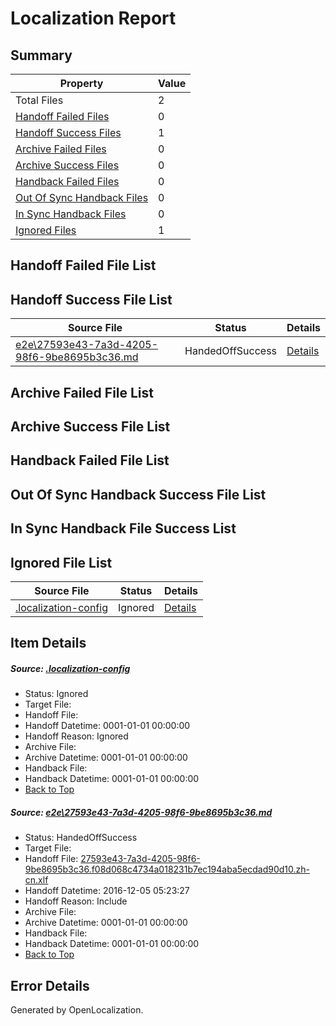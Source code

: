# <a name='report-top'></a> Localization Report

## Summary
 Property | Value 
 -------- | ----- 
 Total Files | 2
[ Handoff Failed Files ](#handoff-failed-list)| 0
[ Handoff Success Files ](#handoff-success-list)| 1
[ Archive Failed Files ](#archive-failed-list)| 0
[ Archive Success Files ](#archive-success-list)| 0
[ Handback Failed Files ](#handback-failed-list)| 0
[ Out Of Sync Handback Files ](#outofsync-handback-success-list)| 0
[ In Sync Handback Files ](#insync-handback-success-list)| 0
[ Ignored Files ](#ignored-list)| 1

## <a name='handoff-failed-list'></a> Handoff Failed File List

## <a name='handoff-success-list'></a> Handoff Success File List
 Source File | Status | Details 
 ----------- | ------ | ------- 
 [e2e\27593e43-7a3d-4205-98f6-9be8695b3c36.md](https://github.com/OpenLocalizationTestOrg/ol-test0/blob/3c3d2f0f0bf5c7d48bae4483d8107300c3e331ab/e2e/27593e43-7a3d-4205-98f6-9be8695b3c36.md) | HandedOffSuccess | [Details](#45cd059332bf745ac5c44666450f7b62a803ff511)

## <a name='archive-failed-list'></a> Archive Failed File List

## <a name='archive-success-list'></a> Archive Success File List

## <a name='handback-failed-list'></a> Handback Failed File List

## <a name='outofsync-handback-success-list'></a> Out Of Sync Handback Success File List

## <a name='insync-handback-success-list'></a> In Sync Handback File Success List

## <a name='ignored-list'></a> Ignored File List
 Source File | Status | Details 
 ----------- | ------ | ------- 
 [.localization-config](https://github.com/OpenLocalizationTestOrg/ol-test0/blob/3c3d2f0f0bf5c7d48bae4483d8107300c3e331ab/.localization-config) | Ignored | [Details](#c268a05ecaa7ec85942ed632c29928ee5bd6da8d0)

## Item Details
##### <a name='c268a05ecaa7ec85942ed632c29928ee5bd6da8d0'></a> Source: [.localization-config](https://github.com/OpenLocalizationTestOrg/ol-test0/blob/3c3d2f0f0bf5c7d48bae4483d8107300c3e331ab/.localization-config)
* Status: Ignored
* Target File: 
* Handoff File: 
* Handoff Datetime: 0001-01-01 00:00:00
* Handoff Reason: Ignored
* Archive File: 
* Archive Datetime: 0001-01-01 00:00:00
* Handback File: 
* Handback Datetime: 0001-01-01 00:00:00
* [Back to Top](#report-top)

##### <a name='45cd059332bf745ac5c44666450f7b62a803ff511'></a> Source: [e2e\27593e43-7a3d-4205-98f6-9be8695b3c36.md](https://github.com/OpenLocalizationTestOrg/ol-test0/blob/3c3d2f0f0bf5c7d48bae4483d8107300c3e331ab/e2e/27593e43-7a3d-4205-98f6-9be8695b3c36.md)
* Status: HandedOffSuccess
* Target File: 
* Handoff File: [27593e43-7a3d-4205-98f6-9be8695b3c36.f08d068c4734a018231b7ec194aba5ecdad90d10.zh-cn.xlf](https://github.com/OpenLocalizationTestOrg/ol-test0-handoff/blob/f9d3aeb37ae8262eea0590529a181ea019398677/ol-handoff/OpenLocalizationTestOrg/ol-test0-zhcn/shujia/ht/27593e43-7a3d-4205-98f6-9be8695b3c36.f08d068c4734a018231b7ec194aba5ecdad90d10.zh-cn.xlf)
* Handoff Datetime: 2016-12-05 05:23:27
* Handoff Reason: Include
* Archive File: 
* Archive Datetime: 0001-01-01 00:00:00
* Handback File: 
* Handback Datetime: 0001-01-01 00:00:00
* [Back to Top](#report-top)


## Error Details

Generated by OpenLocalization.
